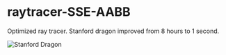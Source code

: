 raytracer-SSE-AABB
==================

Optimized ray tracer. Stanford dragon improved from 8 hours to 1 second. 

![Stanford Dragon](https://cloud.githubusercontent.com/assets/2382481/4143264/7457b3f4-33c7-11e4-9f43-b68e8af5899a.png)


